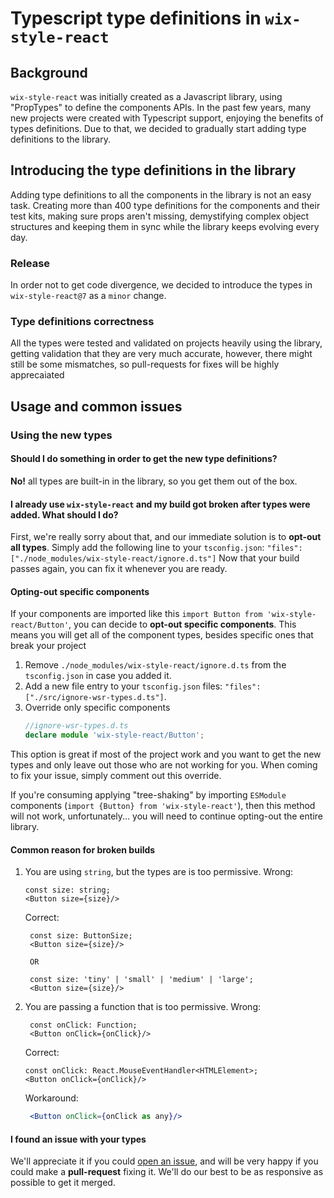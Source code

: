 
   # Typescript type definitions in `wix-style-react`

## Background
`wix-style-react` was initially created as a Javascript library, using "PropTypes" to define the components APIs. In the past few years, many new projects were created with Typescript support, enjoying the benefits of types definitions. Due to that, we decided to gradually start adding type definitions to the library.

## Introducing the type definitions in the library
Adding type definitions to all the components in the library is not an easy task. Creating more than 400 type definitions for the components and their test kits, making sure props aren't missing, demystifying complex object structures and keeping them in sync while the library keeps evolving every day.

### Release

In order not to get code divergence, we decided to introduce the types in `wix-style-react@7` as a `minor` change.

### Type definitions correctness

All the types were tested and validated on projects heavily using the library, getting validation that they are very much accurate, however, there might still be some mismatches, so pull-requests for fixes will be highly apprecaiated

## Usage and common issues

### Using the new types

#### Should I do something in order to get the new type definitions?

**No!** all types are built-in in the library, so you get them out of the box.

#### I already use `wix-style-react` and my build got broken after types were added. What should I do?

First, we're really sorry about that, and our immediate solution is to **opt-out all types**. Simply add the following line to your `tsconfig.json`:
`"files": ["./node_modules/wix-style-react/ignore.d.ts"]`
Now that your build passes again, you can fix it whenever you are ready.

#### Opting-out specific components
If your components are imported like this `import Button from 'wix-style-react/Button'`, you can decide to **opt-out specific components**. This means you will get all of the component types, besides specific ones that break your project

1. Remove `./node_modules/wix-style-react/ignore.d.ts` from the `tsconfig.json` in case you added it.
2. Add a new file entry to your `tsconfig.json` files:
    `"files": ["./src/ignore-wsr-types.d.ts"]`.
3. Override only specific components
    ```ts
    //ignore-wsr-types.d.ts
    declare module 'wix-style-react/Button';
    ```
This option is great if most of the project work and you want to get the new types and only leave out those who are not working for you. When coming to fix your issue, simply comment out this override.

If you're consuming applying  "tree-shaking" by importing `ESModule` components (`import {Button} from 'wix-style-react'`), then this method will not work, unfortunately... you will need to continue opting-out the entire library.

#### Common reason for broken builds

1. You are using `string`, but the types are is too permissive.
Wrong:
     ```tsx
     const size: string;
     <Button size={size}/>
     ```
    Correct:
    
    ```tsx 
     const size: ButtonSize;
     <Button size={size}/>
     
     OR
     
     const size: 'tiny' | 'small' | 'medium' | 'large';   
     <Button size={size}/>
    ```

2. You are passing a function that is too permissive.
     Wrong:
    ```tsx
     const onClick: Function;
     <Button onClick={onClick}/>
     ```
     
    Correct:
    ```tsx
    const onClick: React.MouseEventHandler<HTMLElement>;
    <Button onClick={onClick}/>
    ```
    
    Workaround:
    ```jsx
     <Button onClick={onClick as any}/>
    ```
    
#### I found an issue with your types
We'll appreciate it if you could [open an issue](https://github.com/wix/wix-style-react/issues/new/choose), and will be very happy if you could make a **pull-request** fixing it. We'll do our best to be as responsive as possible to get it merged.
